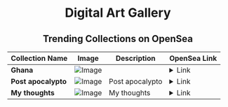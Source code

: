 <div align="center">

# Digital Art Gallery

## Trending Collections on OpenSea

| Collection Name                       | Image                                                                                     | Description                       | OpenSea Link                                                                                          |
|---------------------------------------|-------------------------------------------------------------------------------------------|-----------------------------------|--------------------------------------------------------------------------------------------------------|
| **Ghana** | ![Image](https://i.seadn.io/s/raw/files/0f548841627d5eb61b3b6f82ddf64f17.jpg?w=500&auto=format?w=200&auto=format) |  | <details><summary>Link</summary>[Ghana](https://opensea.io/collection/ghana-16)</details> |
| **Post apocalypto** | ![Image](https://i.seadn.io/s/raw/files/1972b07b06f74158fc74dbf0b4d65de7.jpg?w=500&auto=format?w=200&auto=format) | Post apocalypto | <details><summary>Link</summary>[Post apocalypto](https://opensea.io/collection/post-apocalypto-1)</details> |
| **My thoughts** | ![Image](https://i.seadn.io/s/raw/files/58e45d389d58d4c96de762916793f314.jpg?w=500&auto=format?w=200&auto=format) | My thoughts | <details><summary>Link</summary>[My thoughts](https://opensea.io/collection/my-thoughts-18)</details> |

</div>